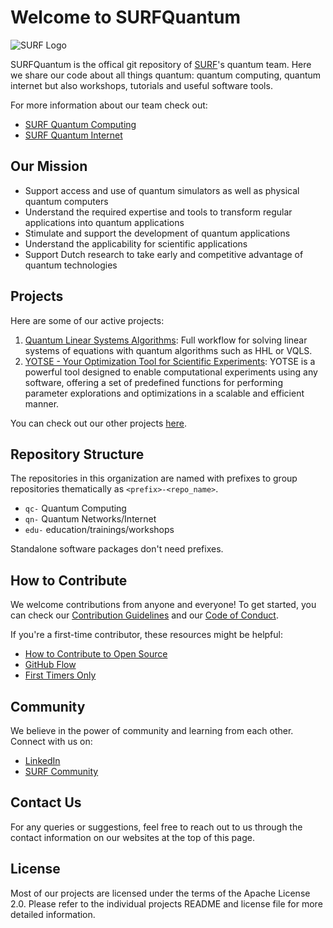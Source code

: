 # Welcome to SURFQuantum

![SURF Logo](https://upload.wikimedia.org/wikipedia/commons/4/4b/SURF_logo_svg.svg)

SURFQuantum is the offical git repository of [SURF](https://www.surf.nl/)'s quantum team. Here we share our code about all things quantum: quantum computing, quantum internet but also workshops, tutorials and useful software tools.

For more information about our team check out:
- [SURF Quantum Computing](https://www.surf.nl/quantum-computing)
- [SURF Quantum Internet](https://www.surf.nl/quantum-internet)

## Our Mission
- Support access and use of quantum simulators as well as physical quantum computers
- Understand the required expertise and tools to transform regular applications into quantum applications
- Stimulate and support the development of quantum applications
- Understand the applicability for scientific applications
- Support Dutch research to take early and competitive advantage of quantum technologies

## Projects

Here are some of our active projects:

1. [Quantum Linear Systems Algorithms](https://github.com/SURFQuantum/qc-quantum-linear-systems): Full workflow for solving linear systems of equations with quantum algorithms such as HHL or VQLS.
2. [YOTSE - Your Optimization Tool for Scientific Experiments](https://github.com/SURFQuantum/yotse): YOTSE is a powerful tool designed to enable computational experiments using any software, offering a set of predefined functions for performing parameter explorations and optimizations in a scalable and efficient manner.

You can check out our other projects [here](https://github.com/orgs/SURFQuantum/repositories).

## Repository Structure

The repositories in this organization are named with prefixes to group repositories thematically as `<prefix>-<repo_name>`.
- `qc-` Quantum Computing
- `qn-` Quantum Networks/Internet
- `edu-` education/trainings/workshops
  
Standalone software packages don't need prefixes.

## How to Contribute

We welcome contributions from anyone and everyone! To get started, you can check our [Contribution Guidelines](link) and our [Code of Conduct](link).

If you're a first-time contributor, these resources might be helpful:

- [How to Contribute to Open Source](https://opensource.guide/how-to-contribute/)
- [GitHub Flow](https://guides.github.com/introduction/flow/)
- [First Timers Only](https://www.firsttimersonly.com/)

## Community

We believe in the power of community and learning from each other. Connect with us on:

- [LinkedIn](https://www.linkedin.com/company/surf)
- [SURF Community](https://communities.surf.nl/future-computing-and-networking)


## Contact Us

For any queries or suggestions, feel free to reach out to us through the contact information on our websites at the top of this page.

## License

Most of our projects are licensed under the terms of the Apache License 2.0. Please refer to the individual projects README and license file for more detailed information.
